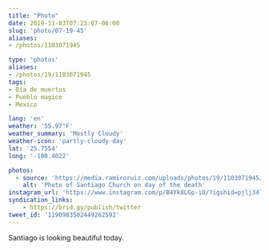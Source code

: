 ```yaml
---
title: "Photo"
date: 2019-11-03T07:23:07-06:00
slug: 'photo/07-19-45'
aliases:
- /photos/1103071945

type: 'photos'
aliases:
- /photos/19/1103071945
tags:
- Dia de muertos
- Pueblo magico
- Mexico

lang: 'en'
weather: '55.97°F'
weather_summary: 'Mostly Cloudy'
weather-icon: 'partly-cloudy-day'
lat: '25.7554'
long: '-100.4022'

photos:
  - source: 'https://media.ramiroruiz.com/uploads/photos/19/1103071945/foto-de-iglesia-de-santiago-en-día-de-muertos.jpeg'
    alt: 'Photo of Santiago Church on day of the death'
instagram_url: 'https://www.instagram.com/p/B4Yk8LGp-iO/?igshid=pjlj34lvusvn'
syndication_links:
    - https://brid.gy/publish/twitter
tweet_id: '1190983502449262592'
---
```

Santiago is looking beautiful today.
